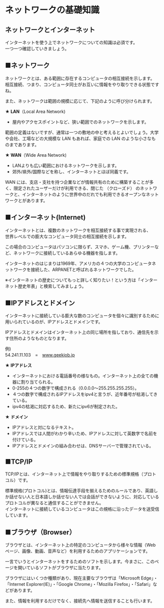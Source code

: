 # ネットワークの基礎知識
## ネットワークとインターネット
インターネットを使う上でネットワークについての知識は必須です。  
一つ一つ確認していきましょう。

## ■ネットワーク
ネットワークとは、ある範囲に存在するコンピュータの相互接続を示します。  
相互接続、つまり、コンピュータ同士がお互いに情報をやり取りできる状態ですね。

また、ネットワークは範囲の規模に応じて、下記のように呼び分けられます。

**★ LAN**（Local Area Network)  
* 屋内やアクセスポイントなど、狭い範囲でのネットワークを示します。

範囲の定義はないですが、通常は一つの敷地の中と考えるとよいでしょう。大学や会社、工場などの大規模な LAN もあれば、家庭での LAN のような小さなものまであります。

**★ WAN**（Wide Area Network)  
* LANよりも広い範囲におけるネットワークを示します。  
* 郊外/県外/国際などを称し、インターネットとほぼ同義です。

WAN には、支店・支社を持つ企業などが情報共有のために構築することが多く、限定されたユーザーだけが利用できる、閉じた （クローズド） のネットワークと、インターネットのように世界中のだれでも利用できるオープンなネットワークとがあります。

## ■インターネット(Internet)

インターネットとは、複数のネットワークを相互接続する事で実現される、  
世界レベルでの膨大なコンピュータ同士の相互接続を示します。

この場合のコンピュータはパソコンに限らず、スマホ、ゲーム機、プリンターなど、ネットワークに接続しているあらゆる機器を指します。

インターネットのはじまりは1969年、アメリカの４つの大学のコンピュータネットワークを接続した、ARPANETと呼ばれるネットワークでした。

※インターネットの歴史についてもっと詳しく知りたい！という方は「インターネット歴史年表」と検索してみましょう。

## ■IPアドレスとドメイン

インターネットに接続している膨大な数のコンピュータを個々に識別するために用いられているのが、IPアドレスとドメインです。

IPアドレスとドメインはインターネット上の同じ場所を指しており、通信先を示す住所のようなものとなります。

例)  
54.241.11.103　=　www.geekjob.jp

**★ IPアドレス**

* インターネットにおける電話番号の様なもの。インターネット上の全ての機器に割り当てられる。
* 0-255の４つの数字で構成される（0.0.0.0～255.255.255.255）。
* ４つの数字で構成されるIPアドレスをipv4と言うが、近年番号が枯渇してきている。
* ipv4の枯渇に対応するため、新たにipv6が制定された。

**★ ドメイン**

* IPアドレスと対になるテキスト。
* IPアドレスでは人間がわかり辛いため、IPアドレスに対して英数字で名前を付けている。
* IPアドレスとドメインの組み合わせは、DNSサーバーで管理されている。

## ■TCP/IP

TCP/IPとは、インターネット上で情報をやり取りするための標準規格（プロトコル）です。

標準規格(プロトコル)とは、情報伝達手段を揃えるためのルールであり、英語しか話せない人と日本語しか話せない人では会話ができないように、対応しているプロトコルが異なると通信することができません。  
インターネットに接続しているコンピュータはこの規格に沿ったデータを送受信しています。

## ■ブラウザ（Browser）

ブラウザとは、インターネット上の特定のコンピュータから様々な情報（Webページ、画像、動画、音声など）を利用するためのアプリケーションです。  

一言でいうとインターネットをするためのソフトを示します。今まさに、このページを開いているソフトがブラウザに当たります。

ブラウザにはいくつか種類があり、現在主要なブラウザは「Microsoft Edge」・「Internet Explorer(IE)」・「Google Chrome」・「Mozilla Firefox」・「Safari」などがあります。

また、情報を利用するだけでなく、接続先へ情報を送信することも行います。
